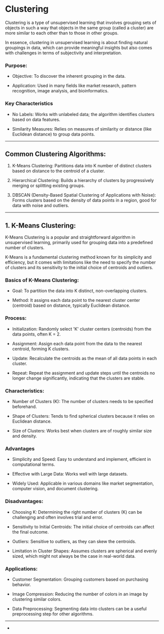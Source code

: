 # Clustering


Clustering is a type of unsupervised learning that involves grouping sets of objects in such a way that objects in the same group (called a cluster) are more similar to each other than to those in other groups. 

In essence, clustering in unsupervised learning is about finding natural groupings in data, which can provide meaningful insights but also comes with challenges in terms of subjectivity and interpretation.

### Purpose:

- Objective: To discover the inherent grouping in the data.

- Application: Used in many fields like market research, pattern recognition, image analysis, and bioinformatics.

### Key Characteristics

- No Labels: Works with unlabeled data; the algorithm identifies clusters based on data features.

- Similarity Measures: Relies on measures of similarity or distance (like Euclidean distance) to group data points.

--- 
## Common Clustering Algorithms:

   1. K-Means Clustering: Partitions data into K number of distinct clusters based on distance to the centroid of a cluster.

   2. Hierarchical Clustering: Builds a hierarchy of clusters by progressively merging or splitting existing groups.
  
   3. DBSCAN (Density-Based Spatial Clustering of Applications with Noise): Forms clusters based on the density of data points in a region, good for data with noise and outliers.

---

## 1. K-Means Clustering:

K-Means Clustering is a popular and straightforward algorithm in unsupervised learning, primarily used for grouping data into a predefined number of clusters. 

K-Means is a fundamental clustering method known for its simplicity and efficiency, but it comes with limitations like the need to specify the number of clusters and its sensitivity to the initial choice of centroids and outliers.

### Basics of K-Means Clustering:

   - Goal: To partition the data into K distinct, non-overlapping clusters.

   - Method: It assigns each data point to the nearest cluster center (centroid) based on distance, typically Euclidean distance.

### Process:

   - Initialization: Randomly select 'K' cluster centers (centroids) from the data points, often K = 2.

   - Assignment: Assign each data point from the data to the nearest centroid, forming K clusters.

   - Update: Recalculate the centroids as the mean of all data points in each cluster.

   - Repeat: Repeat the assignment and update steps until the centroids no longer change significantly, indicating that the clusters are stable.


### Characteristics:

   - Number of Clusters (K): The number of clusters needs to be specified beforehand.

   - Shape of Clusters: Tends to find spherical clusters because it relies on Euclidean distance.

   - Size of Clusters: Works best when clusters are of roughly similar size and density.

### Advantages

   - Simplicity and Speed: Easy to understand and implement, efficient in computational terms.

   - Effective with Large Data: Works well with large datasets.

   - Widely Used: Applicable in various domains like market segmentation, computer vision, and document clustering.

### Disadvantages:

   - Choosing K: Determining the right number of clusters (K) can be challenging and often involves trial and error.

   - Sensitivity to Initial Centroids: The initial choice of centroids can affect the final outcome.

   - Outliers: Sensitive to outliers, as they can skew the centroids.

   - Limitation in Cluster Shapes: Assumes clusters are spherical and evenly sized, which might not always be the case in real-world data.

### Applications:

   - Customer Segmentation: Grouping customers based on purchasing behavior.

   - Image Compression: Reducing the number of colors in an image by clustering similar colors.

   - Data Preprocessing: Segmenting data into clusters can be a useful preprocessing step for other algorithms.



--- 








-
